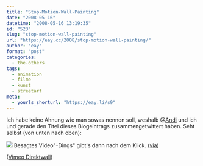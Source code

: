 ```yaml
---
title: "Stop-Motion-Wall-Painting"
date: "2008-05-16"
datetime: "2008-05-16 13:19:35"
id: "523"
slug: "stop-motion-wall-painting"
url: "https://eay.cc/2008/stop-motion-wall-painting/"
author: "eay"
format: "post"
categories:
  - the-others
tags:
  - animation
  - filme
  - kunst
  - streetart
meta:
  - yourls_shorturl: "https://eay.li/s9"
---
```


Ich habe keine Ahnung wie man sowas nennen soll, weshalb @[Andi](http://twitter.com/AndiH) und ich und gerade den Titel dieses Blogeintrags zusammengetwittert haben. Seht selbst (von unten nach oben):

![](/uploads/2008/twitterwallanimation.gif) Besagtes Video"-Dings" gibt's dann nach dem Klick. ([via](http://twitter.com/TubeYou/statuses/812668372)) 

 ([Vimeo Direktwall](http://www.vimeo.com/426617))
